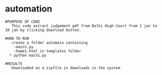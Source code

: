 # automation
    
    #PURPOSE OF CODE
       This code extract judgement pdf from Delhi High Court from 1 jan to 10 jan by clicking download button.
    
    #HOW TO RUN
       create a folder automata containing
        -main1.py
        -home1.html in templates folder
      * python main1.py
       
    #RESULTS 
       Downloaded as a zipfile in downloads in the system
